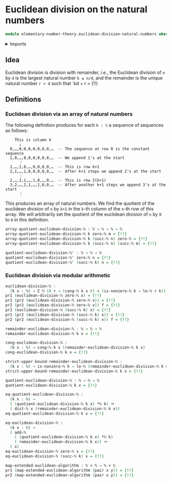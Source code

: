 # Euclidean division on the natural numbers

```agda
module elementary-number-theory.euclidean-division-natural-numbers where
```

<details><summary>Imports</summary>

```agda
open import elementary-number-theory.addition-natural-numbers
open import elementary-number-theory.congruence-natural-numbers
open import elementary-number-theory.distance-natural-numbers
open import elementary-number-theory.modular-arithmetic-standard-finite-types
open import elementary-number-theory.multiplication-natural-numbers
open import elementary-number-theory.natural-numbers
open import elementary-number-theory.strict-inequality-natural-numbers

open import foundation.action-on-identifications-functions
open import foundation.cartesian-product-types
open import foundation.dependent-pair-types
open import foundation.empty-types
open import foundation.identity-types

open import univalent-combinatorics.standard-finite-types
```

</details>

## Idea

Euclidean division is division with remainder, i.e., the Euclidean division of
`n` by `d` is the largest natural number `k ≤ n/d`, and the remainder is the
unique natural number `r < d` such that `kd + r = {!!}

## Definitions

### Euclidean division via an array of natural numbers

The following definition produces for each `k : ℕ` a sequence of sequences as
follows:

```text
    This is column k
      ↓
  0,…,0,0,0,0,0,0,0,…  -- The sequence at row 0 is the constant sequence
  1,0,…,0,0,0,0,0,0,…  -- We append 1's at the start
      ⋮
  1,…,1,0,…,0,0,0,0,…  -- This is row k+1
  2,1,…,1,0,0,0,0,0,…  -- After k+1 steps we append 2's at the start
      ⋮
  2,…,2,1,…,1,0,…,0,…  -- This is row 2(k+1)
  3,2,…,2,1,…,1,0,0,…  -- After another k+1 steps we append 3's at the start
      ⋮
```

This produces an array of natural numbers. We find the quotient of the euclidean
division of `n` by `k+1` in the `k`-th column of the `n`-th row of this array.
We will arbitrarily set the quotient of the euclidean division of `n` by `0` to
`0` in this definition.

```agda
array-quotient-euclidean-division-ℕ : ℕ → ℕ → ℕ → ℕ
array-quotient-euclidean-division-ℕ k zero-ℕ m = {!!}
array-quotient-euclidean-division-ℕ k (succ-ℕ n) zero-ℕ = {!!}
array-quotient-euclidean-division-ℕ k (succ-ℕ n) (succ-ℕ m) = {!!}

quotient-euclidean-division-ℕ' : ℕ → ℕ → ℕ
quotient-euclidean-division-ℕ' zero-ℕ n = {!!}
quotient-euclidean-division-ℕ' (succ-ℕ k) n = {!!}
```

### Euclidean division via modular arithmetic

```agda
euclidean-division-ℕ :
  (k x : ℕ) → Σ ℕ (λ r → (cong-ℕ k x r) × (is-nonzero-ℕ k → le-ℕ r k))
pr1 (euclidean-division-ℕ zero-ℕ x) = {!!}
pr1 (pr2 (euclidean-division-ℕ zero-ℕ x)) = {!!}
pr2 (pr2 (euclidean-division-ℕ zero-ℕ x)) f = {!!}
pr1 (euclidean-division-ℕ (succ-ℕ k) x) = {!!}
pr1 (pr2 (euclidean-division-ℕ (succ-ℕ k) x)) = {!!}
pr2 (pr2 (euclidean-division-ℕ (succ-ℕ k) x)) f = {!!}

remainder-euclidean-division-ℕ : ℕ → ℕ → ℕ
remainder-euclidean-division-ℕ k x = {!!}

cong-euclidean-division-ℕ :
  (k x : ℕ) → cong-ℕ k x (remainder-euclidean-division-ℕ k x)
cong-euclidean-division-ℕ k x = {!!}

strict-upper-bound-remainder-euclidean-division-ℕ :
  (k x : ℕ) → is-nonzero-ℕ k → le-ℕ (remainder-euclidean-division-ℕ k x) k
strict-upper-bound-remainder-euclidean-division-ℕ k x = {!!}

quotient-euclidean-division-ℕ : ℕ → ℕ → ℕ
quotient-euclidean-division-ℕ k x = {!!}

eq-quotient-euclidean-division-ℕ :
  (k x : ℕ) →
  ( (quotient-euclidean-division-ℕ k x) *ℕ k) ＝
  ( dist-ℕ x (remainder-euclidean-division-ℕ k x))
eq-quotient-euclidean-division-ℕ k x = {!!}

eq-euclidean-division-ℕ :
  (k x : ℕ) →
  ( add-ℕ
    ( (quotient-euclidean-division-ℕ k x) *ℕ k)
    ( remainder-euclidean-division-ℕ k x)) ＝
  ( x)
eq-euclidean-division-ℕ zero-ℕ x = {!!}
eq-euclidean-division-ℕ (succ-ℕ k) x = {!!}
```

```agda
map-extended-euclidean-algorithm : ℕ × ℕ → ℕ × ℕ
pr1 (map-extended-euclidean-algorithm (pair x y)) = {!!}
pr2 (map-extended-euclidean-algorithm (pair x y)) = {!!}
```
